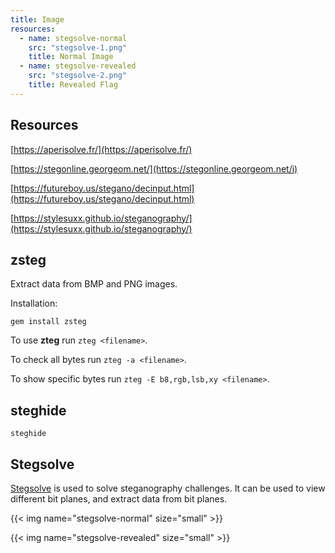 ```yaml
---
title: Image
resources:
  - name: stegsolve-normal
    src: "stegsolve-1.png"
    title: Normal Image
  - name: stegsolve-revealed
    src: "stegsolve-2.png"
    title: Revealed Flag
---
```


## Resources
[https://aperisolve.fr/](https://aperisolve.fr/)

[https://stegonline.georgeom.net/](https://stegonline.georgeom.net/i)

[https://futureboy.us/stegano/decinput.html](https://futureboy.us/stegano/decinput.html)

[https://stylesuxx.github.io/steganography/](https://stylesuxx.github.io/steganography/)

## zsteg
Extract data from BMP and PNG images.

Installation:
``` text
gem install zsteg
```

To use **zteg** run `zteg <filename>`.

To check all bytes run `zteg -a <filename>`.

To show specific bytes run `zteg -E b8,rgb,lsb,xy <filename>`.

## steghide
`steghide`

## Stegsolve
[Stegsolve](http://www.caesum.com/handbook/Stegsolve.jar) is used to solve steganography challenges. It can be used to view different bit planes, and extract data from bit planes.

{{< img name="stegsolve-normal" size="small" >}}

{{< img name="stegsolve-revealed" size="small" >}}
